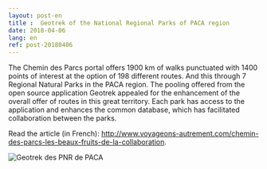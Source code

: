 ```yaml
---
layout: post-en
title :  Geotrek of the National Regional Parks of PACA region
date: 2018-04-06
lang: en
ref: post-20180406
---
```


The Chemin des Parcs portal offers 1900 km of walks punctuated with 1400 points of interest at the option of 198 different routes. And this through 7 Regional Natural Parks in the PACA region.
 The pooling offered from the open source application Geotrek appealed for the enhancement of the overall offer of routes in this great territory. Each park has access to the application and enhances the common database, which has facilitated collaboration between the parks.
 
Read the article (in French): <a href="http://www.voyageons-autrement.com/chemin-des-parcs-les-beaux-fruits-de-la-collaboration" target="_blank">http://www.voyageons-autrement.com/chemin-des-parcs-les-beaux-fruits-de-la-collaboration</a>. 

<img alt="Geotrek des PNR de PACA" src="{{site.base_url}}/assets/img/vue-pas-des-ondes_Cd6tA9x.jpg.800x800_q85.jpg" style="max-width: 80%"/>
